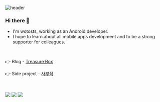 ![header](https://capsule-render.vercel.app/api?type=soft&color=auto&height=120&section=header&text=wotosts&fontSize=50)

<h3>Hi there 👋</h3>

* I'm wotosts, working as an Android developer.  
* I hope to learn about all mobile apps development and to be a strong supporter for colleagues. 

<br>


👉 Blog - [Treasure Box](https://medium.com/@wotosts) 

👉 Side project - [사부작](https://play.google.com/store/apps/details?id=com.wotosts.naggingfriends&hl=en-KR)


<br>

<img src="https://img.shields.io/badge/Android-3DDC84?style=for-the-badge&logo=android&logoColor=FFFFFF"/> <img src="https://img.shields.io/badge/Kotlin-7F52FF?style=for-the-badge&logo=kotlin&logoColor=FFFFFF"/> <img src="https://img.shields.io/badge/Java-F36D00?style=for-the-badge"/>




<!--
**wotosts/wotosts** is a ✨ _special_ ✨ repository because its `README.md` (this file) appears on your GitHub profile.

Here are some ideas to get you started:

- 🔭 I’m currently working on ...
- 🌱 I’m currently learning ...
- 👯 I’m looking to collaborate on ...
- 🤔 I’m looking for help with ...
- 💬 Ask me about ...
- 📫 How to reach me: ...
- 😄 Pronouns: ...
- ⚡ Fun fact: ...
-->
